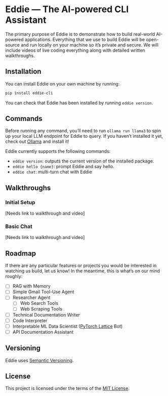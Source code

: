 # Eddie — The AI-powered CLI Assistant

The primary purpose of Eddie is to demonstrate how to build real-world AI-powered applications. Everything that we use to build Eddie will be open-source and run locally on your machine so it’s private and secure. We will include videos of live coding everything along with detailed written walkthroughs.

## Installation

You can install Eddie on your own machine by running:

```bash
pip install eddie-cli
```

You can check that Eddie has been installed by running `eddie version`.

## Commands

Before running any command, you’ll need to run `ollama run llama3` to spin up your local LLM endpoint for Eddie to query. If you haven’t installed it yet, check out [Ollama](https://ollama.com/) and install it!

Eddie currently supports the following commands:

- `eddie version`: outputs the current version of the installed package.
- `eddie hello {name}`: prompt Eddie and say hello.
- `eddie chat`: multi-turn chat with Eddie

## Walkthroughs

### Initial Setup

[Needs link to walkthrough and video]

### Basic Chat

[Needs link to walkthrough and video]

## Roadmap

If there are any particular features or projects you would be interested in watching us build, let us know! In the meantime, this is what’s on our mind roughly:

- [ ]  RAG with Memory
- [ ]  Simple Gmail Tool-Use Agent
- [ ]  Researcher Agent
    - [ ]  Web Search Tools
    - [ ]  Web Scraping Tools
- [ ]  Technical Documentation Writer
- [ ]  Code Interpreter
- [ ]  Interpretable ML Data Scientist ([PyTorch Lattice](https://github.com/willbakst/pytorch-lattice) Bot)
- [ ]  API Documentation Assistant

## Versioning

Eddie uses [Semantic Versioning](https://semver.org/).

## License

This project is licensed under the terms of the [MIT License](https://github.com/Mirascope/eddie/blob/main/LICENSE).
